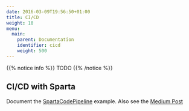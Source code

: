 ```yaml
---
date: 2016-03-09T19:56:50+01:00
title: CI/CD
weight: 10
menu:
  main:
    parent: Documentation
    identifier: cicd
    weight: 500
---
```


{{% notice info %}}
TODO
{{% /notice %}}

## CI/CD with Sparta

Document the [SpartaCodePipeline](https://github.com/mweagle/SpartaCodePipeline) example. Also see the [Medium Post](https://medium.com/@mweagle/serverless-serverfull-and-weaving-pipelines-c9f83eec9227)